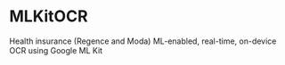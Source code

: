 # MLKitOCR
Health insurance (Regence and Moda) ML-enabled, real-time, on-device OCR using Google ML Kit

